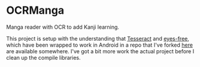OCRManga
========

Manga reader with OCR to add Kanji learning.

This project is setup with the understanding that [Tesseract](https://code.google.com/p/tesseract-ocr/) and 
[eyes-free](https://code.google.com/p/eyes-free/), which have been wrapped to work in Android in a repo that I've 
forked [here](https://github.com/ianhook/tess-two) are available somewhere.  I've got a bit more work the actual 
project before I clean up the compile libraries.



